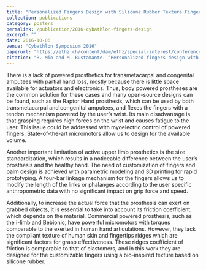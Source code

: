 ```yaml
---
title: "Personalized Fingers Design with Silicone Rubber Texture Fingertip for Increased Grip in Transmetacarpal Powered Hand Prostheses"
collection: publications
category: posters
permalink: /publication/2016-cybathlon-fingers-design
excerpt: ""
date: 2016-10-06
venue: "Cybathlon Symposium 2016"
paperurl: "https://ethz.ch/content/dam/ethz/special-interest/conference-websites-dam/cybathlon-symp-dam/documents/Cybathlon%20Symposium%20Booklet.pdf"
citation: "R. Mio and M. Bustamante. “Personalized fingers design with silicone rubber texture fingertip for increased grip in transmetacarpal powered hand prostheses”, Cybathlon Symposium’16 (Booklet pp42)."
---
```

There is a lack of powered prosthetics for transmetacarpal and congenital amputees with partial hand loss, mostly because there is little space available for actuators and electronics. Thus, body powered prostheses are the common solution for these cases and many open-source designs can be found, such as the Raptor Hand prosthesis, which can be used by both transmetacarpal and congenital amputees, and flexes the fingers with a tendon mechanism powered by the user’s wrist. Its main disadvantage is that grasping requires high forces on the wrist and causes fatigue to the user. This issue could be addressed with myoelectric control of powered fingers. State-of-the-art micromotors allow us to design for the available volume.

Another important limitation of active upper limb prosthetics is the size standardization, which results in a noticeable difference between the user’s prosthesis and the healthy hand. The need of customization of fingers and palm design is achieved with parametric modeling and 3D printing for rapid prototyping. A four-bar linkage mechanism for the fingers allows us to modify the length of the links or phalanges according to the user specific anthropometric data with no significant impact on grip force and speed.

Additionally, to increase the actual force that the prosthesis can exert on grabbed objects, it is essential to take into account its friction coefficient, which depends on the material. Commercial powered prosthesis, such as the i-limb and Bebionic, have powerful micromotors with torques comparable to the exerted in human hand articulations. However, they lack the compliant texture of human skin and fingertips ridges which are significant factors for grasp effectiveness. These ridges coefficient of friction is comparable to that of elastomers, and in this work they are designed for the customizable fingers using a bio-inspired texture based on silicone rubber.